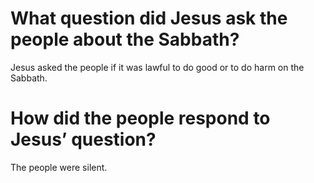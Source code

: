 # What question did Jesus ask the people about the Sabbath?

Jesus asked the people if it was lawful to do good or to do harm on the Sabbath.

# How did the people respond to Jesus’ question?

The people were silent.
